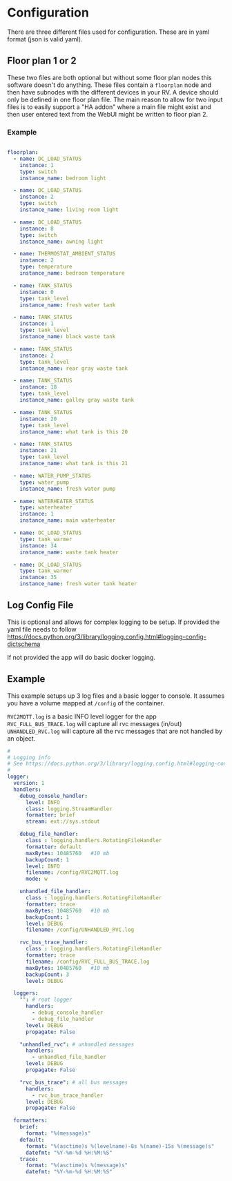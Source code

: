 # Configuration

There are three different files used for configuration.  These are in yaml format (json is valid yaml).  

## Floor plan 1 or 2

These two files are both optional but without some floor plan nodes this software doesn't do anything.  These files contain a `floorplan` node and then have subnodes with the different devices in your RV.  A device should only be defined in one floor plan file. The main reason to allow for 
two input files is to easily support a "HA addon" where a main file might exist and then user entered 
text from the WebUI might be written to floor plan 2.   

### Example

``` yaml

floorplan:
  - name: DC_LOAD_STATUS
    instance: 1
    type: switch
    instance_name: bedroom light

  - name: DC_LOAD_STATUS
    instance: 2
    type: switch
    instance_name: living room light

  - name: DC_LOAD_STATUS
    instance: 8
    type: switch
    instance_name: awning light

  - name: THERMOSTAT_AMBIENT_STATUS
    instance: 2
    type: temperature
    instance_name: bedroom temperature

  - name: TANK_STATUS
    instance: 0
    type: tank_level
    instance_name: fresh water tank

  - name: TANK_STATUS
    instance: 1
    type: tank_level
    instance_name: black waste tank

  - name: TANK_STATUS
    instance: 2
    type: tank_level
    instance_name: rear gray waste tank

  - name: TANK_STATUS
    instance: 18
    type: tank_level
    instance_name: galley gray waste tank

  - name: TANK_STATUS
    instance: 20
    type: tank_level
    instance_name: what tank is this 20

  - name: TANK_STATUS
    instance: 21
    type: tank_level
    instance_name: what tank is this 21

  - name: WATER_PUMP_STATUS
    type: water_pump
    instance_name: fresh water pump

  - name: WATERHEATER_STATUS
    type: waterheater
    instance: 1
    instance_name: main waterheater

  - name: DC_LOAD_STATUS
    type: tank_warmer
    instance: 34
    instance_name: waste tank heater

  - name: DC_LOAD_STATUS
    type: tank_warmer
    instance: 35
    instance_name: fresh water tank heater

```


## Log Config File

This is optional and allows for complex logging to be setup.  If provided the yaml file needs to follow 
<https://docs.python.org/3/library/logging.config.html#logging-config-dictschema>

If not provided the app will do basic docker logging.


## Example

This example setups up 3 log files and a basic logger to console.  It assumes you have a volume mapped at 
`/config` of the container.  

`RVC2MQTT.log` is a basic INFO level logger for the app
`RVC_FULL_BUS_TRACE.log` will capture all rvc messages (in/out)  
`UNHANDLED_RVC.log` will capture all the rvc messages that are not handled by an object.

``` yaml
#
# Logging info
# See https://docs.python.org/3/library/logging.config.html#logging-config-dictschema
#
logger:
  version: 1
  handlers:
    debug_console_handler:
      level: INFO
      class: logging.StreamHandler
      formatter: brief
      stream: ext://sys.stdout

    debug_file_handler:
      class : logging.handlers.RotatingFileHandler
      formatter: default
      maxBytes: 10485760   #10 mb
      backupCount: 1
      level: INFO
      filename: /config/RVC2MQTT.log
      mode: w

    unhandled_file_handler:
      class : logging.handlers.RotatingFileHandler
      formatter: trace
      maxBytes: 10485760   #10 mb
      backupCount: 1
      level: DEBUG
      filename: /config/UNHANDLED_RVC.log

    rvc_bus_trace_handler:
      class : logging.handlers.RotatingFileHandler
      formatter: trace
      filename: /config/RVC_FULL_BUS_TRACE.log
      maxBytes: 10485760   #10 mb
      backupCount: 3
      level: DEBUG

  loggers:
    "": # root logger
      handlers:
        - debug_console_handler
        - debug_file_handler
      level: DEBUG
      propagate: False

    "unhandled_rvc": # unhandled messages
      handlers:
        - unhandled_file_handler
      level: DEBUG
      propagate: False

    "rvc_bus_trace": # all bus messages
      handlers:
        - rvc_bus_trace_handler
      level: DEBUG
      propagate: False

  formatters:
    brief:
      format: "%(message)s"
    default:
      format: "%(asctime)s %(levelname)-8s %(name)-15s %(message)s"
      datefmt: "%Y-%m-%d %H:%M:%S"
    trace:
      format: "%(asctime)s %(message)s"
      datefmt: "%Y-%m-%d %H:%M:%S"


```
